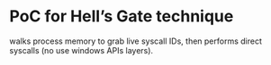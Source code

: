 # PoC for Hell’s Gate technique
walks process memory to grab live syscall IDs, then performs direct syscalls (no use windows APIs layers).